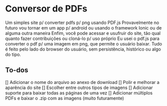 # Conversor de PDFs
Um simples site p/ converter pdfs p/ png usando PDF.js
Provavelmente no futuro vou tornar em um app p/ android ou usando o framework Ionic ou de alguma outra maneira
Enfim, você pode acessar e usufruir do site, tão qual quanto fazer contribuições ou cloná-lo p/ uso próprio
Eu usei o pdf.js para converter o pdf p/ uma imagem em png, que permite o usuário baixar. Tudo é feito pelo lado do browser do usuário, sem persistência, histórico ou algo do tipo.

## To-dos
[] Adicionar o nome do arquivo ao anexo de download
[] Polir e melhorar a aparência do site
[] Escolher entre outros tipos de imagens
[] Adicionar suporte para baixar todas as páginas de uma vez
[] Adicionar múltiplos PDFs e baixar o .zip com as imagens (muito futuramente)

